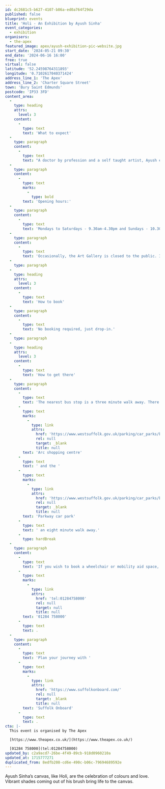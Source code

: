 ```yaml
---
id: dc2681c5-b627-4107-b86a-ed0a764f29da
published: false
blueprint: events
title: 'Holi - An Exhibition by Ayush Sinha'
event_categories:
  - exhibition
organisers:
  - the-apex
featured_image: apex/ayush-exhibition-pic-website.jpg
start_date: '2024-05-21 09:30'
end_date: '2024-06-16 16:00'
free: true
virtual: false
latitude: '52.24598764311893'
longitude: '0.7102617040371424'
address_line_1: 'The Apex'
address_line_2: 'Charter Square Street'
town: 'Bury Saint Edmunds'
postcode: 'IP33 3FD'
content_area:
  -
    type: heading
    attrs:
      level: 3
    content:
      -
        type: text
        text: 'What to expect'
  -
    type: paragraph
    content:
      -
        type: text
        text: "A doctor by profession and a self taught artist, Ayush explores the intricacies of life and beyond in cubist style and geometrical figures.\_"
  -
    type: paragraph
    content:
      -
        type: text
        marks:
          -
            type: bold
        text: 'Opening hours:'
  -
    type: paragraph
    content:
      -
        type: text
        text: 'Mondays to Saturdays - 9.30am-4.30pm and Sundays - 10.30am-4pm'
  -
    type: paragraph
    content:
      -
        type: text
        text: 'Occasionally, the Art Gallery is closed to the public. If you are travelling specifically to see an exhibition, please call the Box Office on 01284 758000 before your visit.'
  -
    type: paragraph
  -
    type: heading
    attrs:
      level: 3
    content:
      -
        type: text
        text: 'How to book'
  -
    type: paragraph
    content:
      -
        type: text
        text: 'No booking required, just drop-in.'
  -
    type: paragraph
  -
    type: heading
    attrs:
      level: 3
    content:
      -
        type: text
        text: 'How to get there'
  -
    type: paragraph
    content:
      -
        type: text
        text: 'The nearest bus stop is a three minute walk away. There is car parking at the '
      -
        type: text
        marks:
          -
            type: link
            attrs:
              href: 'https://www.westsuffolk.gov.uk/parking/car_parks/bse_car_parks/cattle-market-car-park.cfm'
              rel: null
              target: _blank
              title: null
        text: 'Arc shopping centre'
      -
        type: text
        text: ' and the '
      -
        type: text
        marks:
          -
            type: link
            attrs:
              href: 'https://www.westsuffolk.gov.uk/parking/car_parks/bse_car_parks/parkway-multi-storey-car-park.cfm'
              rel: null
              target: _blank
              title: null
        text: 'Parkway car park'
      -
        type: text
        text: ' an eight minute walk away.'
      -
        type: hardBreak
  -
    type: paragraph
    content:
      -
        type: text
        text: 'If you wish to book a wheelchair or mobility aid space, please contact the Box office on '
      -
        type: text
        marks:
          -
            type: link
            attrs:
              href: 'tel:01284758000'
              rel: null
              target: null
              title: null
        text: '01284 758000'
      -
        type: text
        text: .
  -
    type: paragraph
    content:
      -
        type: text
        text: 'Plan your journey with '
      -
        type: text
        marks:
          -
            type: link
            attrs:
              href: 'https://www.suffolkonboard.com/'
              rel: null
              target: _blank
              title: null
        text: 'Suffolk Onboard'
      -
        type: text
        text: .
cta: |-
  This event is organised by The Apex

  [https://www.theapex.co.uk/](https://www.theapex.co.uk/) 

  [01284 758000](tel:01284758000)
updated_by: c2a9acd7-26be-4f49-89cb-918d0960210a
updated_at: 1715777271
duplicated_from: 8edfb208-cd6e-490c-b06c-79694689592e
---
```

Ayush Sinha’s canvas, like Holi, are the celebration of colours and love. Vibrant shades coming out of his brush bring life to the canvas.